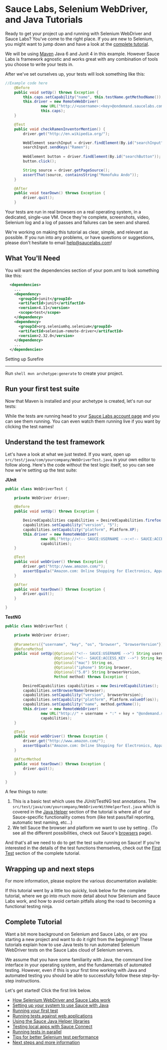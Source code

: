 Sauce Labs, Selenium WebDriver, and Java Tutorials
============

Ready to get your project up and running with Selenium WebDriver and Sauce
Labs? You've come to the right place. If you are new to Selenium, you might
want to jump down and have a look at the [complete tutorial](#complete).

We will be using [Maven](http://maven.apache.org) Java 6 and Junit 4 in this 
example. However Sauce Labs is framework agnostic and works great with any 
combination of tools you choose to write your tests in.

After we've set ourselves up, your tests will look something like this:
```java
//Example code here
    @Before
    public void setUp() throws Exception {
        this.caps.setCapability("name", this.testName.getMethodName());
        this.driver = new RemoteWebDriver(
                new URL("http://<username>:<key>@ondemand.saucelabs.com:80/wd/hub"),
                this.caps);
    }

    @Test
    public void checkRamenInventorMention() {
        driver.get("http://en.wikipedia.org/");

        WebElement searchInput = driver.findElement(By.id("searchInput"));
        searchInput.sendKeys("Ramen");
        
        WebElement button = driver.findElement(By.id("searchButton"));
        button.click();

        String source = driver.getPageSource();
        assertThat(source, containsString("Momofuku Ando"));
    }

    @After
    public void tearDown() throws Exception {
        driver.quit();
    }
```

Your tests are run in real browsers on a real operating system, in a dedicated, single-use VM.
Once they're complete, screenshots, video, Selenium log and a log of
passes and failures can be seen and shared.

We're working on making this tutorial as clear, simple, and relevant
as possible. If you run into any problems, or have questions or
suggestions, please don't hesitate to email help@saucelabs.com!

What You'll Need
----------------

You will want the dependencies section of your pom.xml to look something like this:
```xml
  <dependencies>
    ...
    <dependency>
      <groupId>junit</groupId>
      <artifactId>junit</artifactId>
      <version>4.11</version>
      <scope>test</scope>
    </dependency>
    <dependency>
      <groupId>org.seleniumhq.selenium</groupId>
      <artifactId>selenium-remote-driver</artifactId>
      <version>2.32.0</version>
    </dependency>
    ...
  </dependencies>
```

Setting up Surefire
___________________
Run ```shell mvn archetype:generate``` to create your project.

<!-- SAUCE:INCLUDE:maven_setup -->

Run your first test suite
---
Now that Maven is installed and your archetype is created, let's run our tests:

<!-- SAUCE:INCLUDE:run_maven -->

While the tests are running head to your [Sauce Labs account
page](https://saucelabs.com/account) and you can see them running.
You can even watch them running live if you want by clicking the test names!

Understand the test framework
---

Let's have a look at what we just tested. If you want, open up
`src/test/java/com/yourcompany/WebDriverTest.java` in your own editor to follow along. Here's the code without
the test logic itself, so you can see how we're setting up the test suite:

**JUnit**

```java
public class WebDriverTest {

    private WebDriver driver;

    @Before
    public void setUp() throws Exception {

        DesiredCapabilities capabilities = DesiredCapabilities.firefox();
        capabilities.setCapability("version", "5");
        capabilities.setCapability("platform", Platform.XP);
        this.driver = new RemoteWebDriver(
                new URL("http://<!-- SAUCE:USERNAME -->:<!-- SAUCE:ACCESS_KEY -->@ondemand.saucelabs.com:80/wd/hub"),
                capabilities);
    }

    @Test
    public void webDriver() throws Exception {
        driver.get("http://www.amazon.com/");
        assertEquals("Amazon.com: Online Shopping for Electronics, Apparel, Computers, Books, DVDs & more", driver.getTitle());
    }

    @After
    public void tearDown() throws Exception {
        driver.quit();
    }

}
```

**TestNG**

```java
public class WebDriverTest {

   	private WebDriver driver;
	 
    @Parameters({"username", "key", "os", "browser", "browserVersion"})
    @BeforeMethod
    public void setUp(@Optional("<!-- SAUCE:USERNAME -->") String username,
                      @Optional("<!-- SAUCE:ACCESS_KEY -->") String key,
                      @Optional("mac") String os,
                      @Optional("iphone") String browser,
                      @Optional("5.0") String browserVersion,
                      Method method) throws Exception {

        DesiredCapabilities capabilities = new DesiredCapabilities();
        capabilities.setBrowserName(browser);
        capabilities.setCapability("version", browserVersion);
        capabilities.setCapability("platform", Platform.valueOf(os));
        capabilities.setCapability("name", method.getName());
        this.driver = new RemoteWebDriver(
                new URL("http://" + username + ":" + key + "@ondemand.saucelabs.com:80/wd/hub"),
                capabilities);
    }

    @Test
    public void webDriver() throws Exception {
        driver.get("http://www.amazon.com/");
        assertEquals("Amazon.com: Online Shopping for Electronics, Apparel, Computers, Books, DVDs & more", driver.getTitle());
    }

    @AfterMethod
    public void tearDown() throws Exception {
        driver.quit();
    }

}
```


A few things to note:

1.  This is a basic test which uses the JUnit/TestNG test annotations.  The `src/test/java/com/yourcompany/WebDriverWithHelperTest.java`
	which is covered in the [Java Helper](##04-Java-Helper.md##) section of the tutorial
    is where all of our Sauce-specific functionality comes from (like test
    pass/fail reporting, automatic test naming, etc...)
2.  We tell Sauce the browser and platform we want to use by setting . (To see all
    the different possibilities, check out Sauce's
    [browsers](https://saucelabs.com/docs/browsers) page).

And that's all we need to do to get the test suite running on Sauce! If you're
interested in the details of the test functions themselves, check out the
[First Test](##03-First-Test.md##) section of the complete tutorial.

Wrapping up and next steps
---
For more information, please explore the various documentation available:

<!-- SAUCE:INCLUDE:docs -->

If this tutorial went by a little too quickly, look below for the complete tutorial, where we go into
much more detail about how Selenium and Sauce Labs work, and how to avoid
certain pitfalls along the road to becoming a functional testing ninja.

<a name="complete"></a>Complete Tutorial
---
Want a bit more background on Selenium and Sauce Labs, or are you starting
a new project and want to do it right from the beginning? These tutorials
explain how to use Java tests to run automated Selenium WebDriver tests on the
Sauce Labs cloud of Selenium servers.

We assume that you have some familiarity with Java, the command line
interface in your operating system, and the fundamentals of automated testing.
However, even if this is your first time working with Java and automated testing
you should be able to successfully follow these step-by-step instructions.

Let's get started! Click the first link below.

* [How Selenium WebDriver and Sauce Labs work](##01-Selenium.md##)
* [Setting up your system to use Sauce with Java](##02-Setup.md##)
* [Running your first test](##03-First-Test.md##)
* [Running tests against web applications](##04-Testing-Apps.md##)
* [Using the Sauce Java Helper libraries](##04-Java-Helper.md##)
* [Testing local apps with Sauce Connect](##05-Sauce-Connect.md##)
* [Running tests in parallel](##06-Parallelism.md##)
* [Tips for better Selenium test performance](##07-Tips.md##)
* [Next steps and more information](##08-Info.md##)
